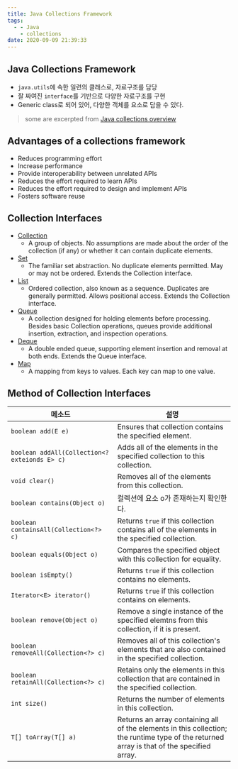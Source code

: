 ```yaml
---
title: Java Collections Framework
tags:
  - - Java
    - collections
date: 2020-09-09 21:39:33
---
```



## Java Collections Framework

- `java.utils`에 속한 일련의 클래스로, 자료구조를 담당
- 잘 짜여진 `interface`를 기반으로 다양한 자료구조를 구현
- Generic class로 되어 있어, 다양한 객체를 요소로 담을 수 있다.

> some are excerpted from [Java collections overview](https://docs.oracle.com/javase/8/docs/technotes/guides/collections/overview.html)

## Advantages of a collections framework

- Reduces programming effort
- Increase performance
- Provide interoperability between unrelated APIs
- Reduces the effort required to learn APIs
- Reduces the effort required to design and implement APIs
- Fosters software reuse

## Collection Interfaces

- [Collection](https://docs.oracle.com/javase/8/docs/api/java/util/Collection.html)
  - A group of objects. No assumptions are made about the order of the collection (if any) or whether it can contain duplicate elements.
- [Set](https://docs.oracle.com/javase/8/docs/api/java/util/Set.html)
  - The familiar set abstraction. No duplicate elements permitted. May or may not be ordered. Extends the Collection interface.
- [List](https://docs.oracle.com/javase/8/docs/api/java/util/List.html)
  - Ordered collection, also known as a sequence. Duplicates are generally permitted. Allows positional access. Extends the Collection interface.
- [Queue](https://docs.oracle.com/javase/8/docs/api/java/util/Queue.html)
  - A collection designed for holding elements before processing. Besides basic Collection operations, queues provide additional insertion, extraction, and inspection operations.
- [Deque](https://docs.oracle.com/javase/8/docs/api/java/util/Deque.html)
  - A double ended queue, supporting element insertion and removal at both ends. Extends the Queue interface.
- [Map](https://docs.oracle.com/javase/8/docs/api/java/util/Map.html)
  - A mapping from keys to values. Each key can map to one value.

## Method of Collection Interfaces

|메소드|설명|
|-----|----|
|`boolean add(E e)`| Ensures that collection contains the specified element. |
|`boolean addAll(Collection<? exteionds E> c)`| Adds all of the elements in the specified collection to this collection. |
|`void clear()`| Removes all of the elements from this collection. |
|`boolean contains(Object o)`| 컬렉션에 요소 o가 존재하는지 확인한다. |
|`boolean containsAll(Collection<?> c)` | Returns `true` if this collection contains all of the elements in the specified collection. |
|`boolean equals(Object o)` | Compares the specified object with this collection for equality. |
|`boolean isEmpty()` | Returns `true` if this collection contains no elements. |
|`Iterator<E> iterator()` | Returns `true` if this collection contains on elements. |
|`boolean remove(Object o)` | Remove a single instance of the specified elemtns from this collection, if it is present. |
|`boolean removeAll(Collection<?> c)` | Removes all of this collection's elements that are also contained in the specified collection. |
|`boolean retainAll(Collection<?> c)` | Retains only the elements in this collection that are contained in the specified collection. |
|`int size()` | Returns the number of elements in this collection. |
|`T[] toArray(T[] a)` | Returns an array containing all of the elements in this collection; the runtime type of the returned array is that of the specified array. |
